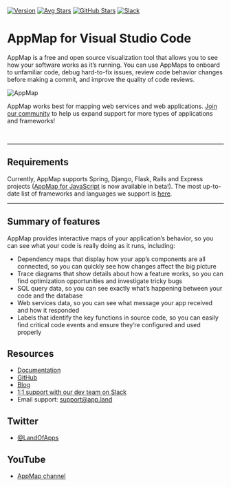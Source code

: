 [![Version](https://img.shields.io/visual-studio-marketplace/v/appland.appmap)](https://marketplace.visualstudio.com/items?itemName=appland.appmap)
[![Avg Stars](https://img.shields.io/visual-studio-marketplace/stars/appland.appmap)](https://marketplace.visualstudio.com/items?itemName=appland.appmap)
[![GitHub Stars](https://img.shields.io/github/stars/applandinc/vscode-appland?style=social)](https://marketplace.visualstudio.com/items?itemName=appland.appmap)
[![Slack](https://img.shields.io/badge/Slack-Join%20the%20community-green)](https://appland.com/slack)

# AppMap for Visual Studio Code

AppMap is a free and open source visualization tool that allows you to see how your software works
as it’s running. You can use AppMaps to onboard to unfamiliar code, debug hard-to-fix issues, review
code behavior changes before making a commit, and improve the quality of code reviews.

![AppMap](https://vscode-appmap.s3.us-east-2.amazonaws.com/media/vscode-sidebyside.png)

AppMap works best for mapping web services and web applications.
[Join our community](https://appland.com/community/) to help us expand support for more types of
applications and frameworks!

&nbsp;

---

## Requirements

Currently, AppMap supports Spring, Django, Flask, Rails and Express projects
([AppMap for JavaScript](https://appland.com/docs/reference/appmap-javascript.html) is now available
in beta!). The most up-to-date list of frameworks and languages we support is
[here](https://appland.com/docs/integrations.html).

---

## Summary of features

AppMap provides interactive maps of your application’s behavior, so you can see what your code is
really doing as it runs, including:

- Dependency maps that display how your app’s components are all connected, so you can quickly see
  how changes affect the big picture
- Trace diagrams that show details about how a feature works, so you can find optimization
  opportunities and investigate tricky bugs
- SQL query data, so you can see exactly what’s happening between your code and the database
- Web services data, so you can see what message your app received and how it responded
- Labels that identify the key functions in source code, so you can easily find critical code events
  and ensure they’re configured and used properly

## Resources

- [Documentation](https://appland.com/docs/appmap-overview.html)
- [GitHub](https://github.com/applandinc)
- [Blog](https://appland.com/blog/)
- [1:1 support with our dev team on Slack](https://appland.com/slack)
- Email support: [support@app.land](mailto:support@app.land)

## Twitter

- [@LandOfApps](https://twitter.com/landofapps)

## YouTube

- [AppMap channel](https://www.youtube.com/channel/UCxVv4gVnr2Uf2PSzoELZUcg)
